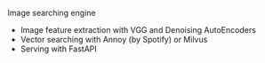 Image searching engine
- Image feature extraction with VGG and Denoising AutoEncoders
- Vector searching with Annoy (by Spotify) or Milvus
- Serving with FastAPI
